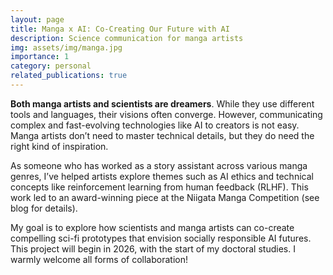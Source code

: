 ```yaml
---
layout: page
title: Manga x AI: Co-Creating Our Future with AI
description: Science communication for manga artists
img: assets/img/manga.jpg
importance: 1
category: personal
related_publications: true
---
```

**Both manga artists and scientists are dreamers**. While they use different tools and languages, their visions often converge. However, communicating complex and fast-evolving technologies like AI to creators is not easy. Manga artists don’t need to master technical details, but they do need the right kind of inspiration.

As someone who has worked as a story assistant across various manga genres, I’ve helped artists explore themes such as AI ethics and technical concepts like reinforcement learning from human feedback (RLHF). This work led to an award-winning piece at the Niigata Manga Competition (see blog for details).

My goal is to explore how scientists and manga artists can co-create compelling sci-fi prototypes that envision socially responsible AI futures. This project will begin in 2026, with the start of my doctoral studies. I warmly welcome all forms of collaboration!
